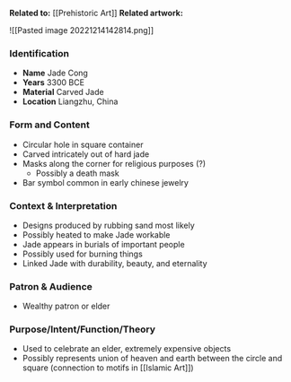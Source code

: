 **Related to:** [[Prehistoric Art]]
**Related artwork:** 

![[Pasted image 20221214142814.png]]

### Identification
- **Name** Jade Cong
- **Years** 3300 BCE 
- **Material** Carved Jade 
- **Location** Liangzhu, China 

### Form and Content
- Circular hole in square container
- Carved intricately out of hard jade
- Masks along the corner for religious purposes (?)
	- Possibly a death mask
- Bar symbol common in early chinese jewelry

### Context & Interpretation
- Designs produced by rubbing sand most likely
- Possibly heated to make Jade workable
- Jade appears in burials of important people
- Possibly used for burning things
- Linked Jade with durability, beauty, and eternality

### Patron & Audience
- Wealthy patron or elder

### Purpose/Intent/Function/Theory
- Used to celebrate an elder, extremely expensive objects
- Possibly represents union of heaven and earth between the circle and square (connection to motifs in [[Islamic Art]])
